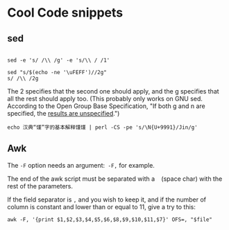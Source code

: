 # Cool Code snippets

## sed
 ``` Replace all of them, then undo the first one:

sed -e 's/ /\\ /g' -e 's/\\ / /1'
```
```
sed "s/$(echo -ne '\uFEFF')//2g"
s/ /\\ /2g
```
The 2 specifies that the second one should apply, and the g specifies that all the rest should apply too. (This probably only works on GNU sed. According to the Open Group Base Specification, "If both g and n are specified, the [results are unspecified](http://pubs.opengroup.org/onlinepubs/9699919799/utilities/sed.html).")


```
echo 汉典“馑”字的基本解释馑馑 | perl -CS -pe 's/\N{U+9991}/Jin/g'
```


## Awk



The `-F` option needs an argument:` -F,` for example.

The end of the awk script must be separated with a ` ` (space char) with the rest of the parameters.

If the field separator is `,` and you wish to keep it, and if the number of column is constant and lower than or equal to 11, give a try to this:

```
awk -F, '{print $1,$2,$3,$4,$5,$6,$8,$9,$10,$11,$7}' OFS=, "$file"
```
